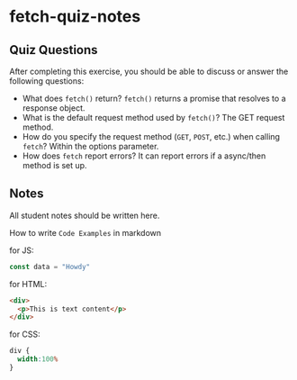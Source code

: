 # fetch-quiz-notes

## Quiz Questions

After completing this exercise, you should be able to discuss or answer the following questions:

- What does `fetch()` return?
`fetch()` returns a promise that resolves to a response object.
- What is the default request method used by `fetch()`?
The GET request method.
- How do you specify the request method (`GET`, `POST`, etc.) when calling `fetch`?
Within the options parameter.
- How does `fetch` report errors?
It can report errors if a async/then method is set up.

## Notes

All student notes should be written here.


How to write `Code Examples` in markdown

for JS:
```javascript
const data = "Howdy"
```

for HTML:
```html
<div>
  <p>This is text content</p>
</div>
```

for CSS:
```css
div {
  width:100%
}
```
